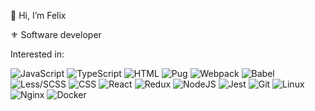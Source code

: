 👋 Hi, I’m Felix

⚜ Software developer

Interested in:

![JavaScript](https://img.shields.io/badge/-JavaScript-000?&logo=JavaScript&style=flat-square) 
![TypeScript](https://img.shields.io/badge/-TypeScript-000?&logo=TypeScript&logoColor=007ACC&style=flat-square) 
![HTML](https://img.shields.io/badge/-HTML-000?&logo=html5&style=flat-square) 
![Pug](https://img.shields.io/badge/-Pug/Jade-000?&logo=html5&style=flat-square) 
![Webpack](https://img.shields.io/badge/-Webpack-000?&logo=webpack&style=flat-square) 
![Babel](https://img.shields.io/badge/-Babel-000?&logo=babel&style=flat-square) 
![Less/SCSS](https://img.shields.io/badge/-Sass/Less-000?&logo=Sass&style=flat-square) 
![CSS](https://img.shields.io/badge/-CSS-000?&logo=css3&style=flat-square) 
![React](https://img.shields.io/badge/-React-000?&logo=react&style=flat-square) 
![Redux](https://img.shields.io/badge/-Redux-000?&logo=redux&style=flat-square) 
![NodeJS](https://img.shields.io/badge/-NodeJS-000?&logo=Node.js&style=flat-square) 
![Jest](https://img.shields.io/badge/-Jest-000?&logo=jest&style=flat-square) 
![Git](https://img.shields.io/badge/-Git-000?&logo=git&style=flat-square) 
![Linux](https://img.shields.io/badge/-unix-000?&logo=linux&style=flat-square) 
![Nginx](https://img.shields.io/badge/-Nginx-000?&logo=nginx&style=flat-square) 
![Docker](https://img.shields.io/badge/-Docker-000?&logo=docker&style=flat-square)


